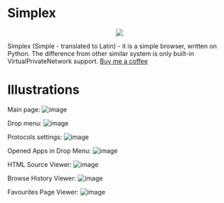 # Simplex

<p align="center">
  <img src="https://user-images.githubusercontent.com/105108977/184349585-e8706b34-59c4-47a9-a81c-fa9072f74b56.png">
</p>

Simplex (Simple - translated to Latin) - it is a simple browser, written on Python. The difference from other similar system is only built-in VirtualPrivateNetwork support. <a href="https://www.buymeacoffee.com/softwarecoreink/">Buy me a coffee</a>

# Illustrations

Main page:
![image](https://user-images.githubusercontent.com/105108977/184525401-51e618b4-f72f-4157-935f-dac537dbe0a2.png)

Drop menu:
![image](https://user-images.githubusercontent.com/105108977/184525482-377bafd5-9e3b-4ee9-bb6e-42f2c85dda75.png)

Protocols settings:
![image](https://user-images.githubusercontent.com/105108977/184525539-b0c7543e-1354-414a-a9f7-b030a23e553f.png)

Opened Apps in Drop Menu:
![image](https://user-images.githubusercontent.com/105108977/184525598-8f4896ca-6e0d-4b1e-937d-0c9dfb81b55a.png)

HTML Source Viewer:
![image](https://user-images.githubusercontent.com/105108977/184525619-fa818c22-a653-414f-bed9-3cdcfd3606b2.png)

Browse History Viewer:
![image](https://user-images.githubusercontent.com/105108977/184525660-66c5ac3f-cac7-4ab4-a0b5-b14bd748df51.png)

Favourites Page Viewer:
![image](https://user-images.githubusercontent.com/105108977/184525696-9e50edc0-8ac8-4bc3-9e8d-1091f0513da1.png)
